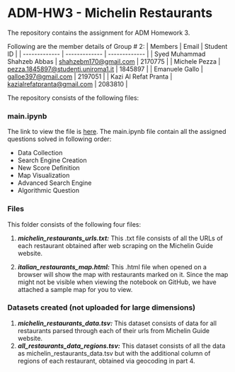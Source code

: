 # ADM-HW3 - Michelin Restaurants
The repository contains the assignment for ADM Homework 3.  

Following are the member details of Group # 2:
| Members  | Email | Student ID |
| ------------- | ------------- | ------------- |
| Syed Muhammad Shahzeb Abbas  | shahzebm170@gmail.com  | 2170775 |
| Michele Pezza   | pezza.1845897@studenti.uniroma1.it  | 1845897 |
| Emanuele Gallo   | galloe397@gmail.com  | 2197051 |
| Kazi Al Refat Pranta   | kazialrefatpranta@gmail.com  | 2083810 |

The repository consists of the following files:

### main.ipynb
The link to view the file is [here](https://nbviewer.org/github/michelepezza99/ADM-HW3/blob/main/main.ipynb). The main.ipynb file contain all the assigned questions solved in following order:
-  Data Collection
-  Search Engine Creation
-  New Score Definition
-  Map Visualization
-  Advanced Search Engine
-  Algorithmic Question

### Files
This folder consists of the following four files:

     
1. _**michelin_restaurants_urls.txt:**_ This .txt file consists of all the URLs of each restaurant obtained after web scraping on the Michelin Guide website.
  

 
2. _**italian_restaurants_map.html:**_ This .html file when opened on a browser will show the map with restaurants marked on it. Since the map might not be visible when viewing the notebook on GitHub, we have attached a sample map for you to view.

### Datasets created (not uploaded for large dimensions)

1. _**michelin_restaurants_data.tsv:**_ This dataset consists of data for all restaurants parsed through each of their urls from Michelin Guide website.
2.  _**all_restaurants_data_regions.tsv:**_ This dataset consists of all the data as michelin_restaurants_data.tsv but with the additional column of regions of each restaurant, obtained via geocoding in part 4. 
